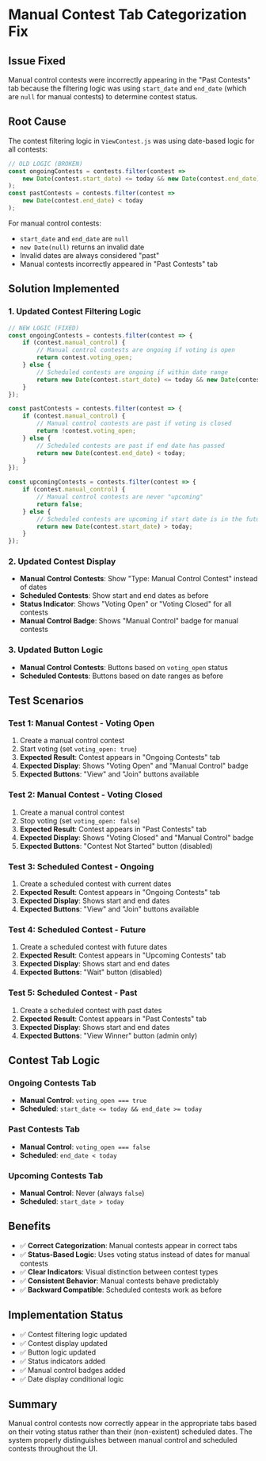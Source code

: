 # Manual Contest Tab Categorization Fix

## Issue Fixed
Manual control contests were incorrectly appearing in the "Past Contests" tab because the filtering logic was using `start_date` and `end_date` (which are `null` for manual contests) to determine contest status.

## Root Cause
The contest filtering logic in `ViewContest.js` was using date-based logic for all contests:
```javascript
// OLD LOGIC (BROKEN)
const ongoingContests = contests.filter(contest => 
    new Date(contest.start_date) <= today && new Date(contest.end_date) >= today
);
const pastContests = contests.filter(contest => 
    new Date(contest.end_date) < today
);
```

For manual control contests:
- `start_date` and `end_date` are `null`
- `new Date(null)` returns an invalid date
- Invalid dates are always considered "past"
- Manual contests incorrectly appeared in "Past Contests" tab

## Solution Implemented

### 1. Updated Contest Filtering Logic
```javascript
// NEW LOGIC (FIXED)
const ongoingContests = contests.filter(contest => {
    if (contest.manual_control) {
        // Manual control contests are ongoing if voting is open
        return contest.voting_open;
    } else {
        // Scheduled contests are ongoing if within date range
        return new Date(contest.start_date) <= today && new Date(contest.end_date) >= today;
    }
});

const pastContests = contests.filter(contest => {
    if (contest.manual_control) {
        // Manual control contests are past if voting is closed
        return !contest.voting_open;
    } else {
        // Scheduled contests are past if end date has passed
        return new Date(contest.end_date) < today;
    }
});

const upcomingContests = contests.filter(contest => {
    if (contest.manual_control) {
        // Manual control contests are never "upcoming"
        return false;
    } else {
        // Scheduled contests are upcoming if start date is in the future
        return new Date(contest.start_date) > today;
    }
});
```

### 2. Updated Contest Display
- **Manual Control Contests**: Show "Type: Manual Control Contest" instead of dates
- **Scheduled Contests**: Show start and end dates as before
- **Status Indicator**: Shows "Voting Open" or "Voting Closed" for all contests
- **Manual Control Badge**: Shows "Manual Control" badge for manual contests

### 3. Updated Button Logic
- **Manual Control Contests**: Buttons based on `voting_open` status
- **Scheduled Contests**: Buttons based on date ranges as before

## Test Scenarios

### Test 1: Manual Contest - Voting Open
1. Create a manual control contest
2. Start voting (set `voting_open: true`)
3. **Expected Result**: Contest appears in "Ongoing Contests" tab
4. **Expected Display**: Shows "Voting Open" and "Manual Control" badge
5. **Expected Buttons**: "View" and "Join" buttons available

### Test 2: Manual Contest - Voting Closed
1. Create a manual control contest
2. Stop voting (set `voting_open: false`)
3. **Expected Result**: Contest appears in "Past Contests" tab
4. **Expected Display**: Shows "Voting Closed" and "Manual Control" badge
5. **Expected Buttons**: "Contest Not Started" button (disabled)

### Test 3: Scheduled Contest - Ongoing
1. Create a scheduled contest with current dates
2. **Expected Result**: Contest appears in "Ongoing Contests" tab
3. **Expected Display**: Shows start and end dates
4. **Expected Buttons**: "View" and "Join" buttons available

### Test 4: Scheduled Contest - Future
1. Create a scheduled contest with future dates
2. **Expected Result**: Contest appears in "Upcoming Contests" tab
3. **Expected Display**: Shows start and end dates
4. **Expected Buttons**: "Wait" button (disabled)

### Test 5: Scheduled Contest - Past
1. Create a scheduled contest with past dates
2. **Expected Result**: Contest appears in "Past Contests" tab
3. **Expected Display**: Shows start and end dates
4. **Expected Buttons**: "View Winner" button (admin only)

## Contest Tab Logic

### Ongoing Contests Tab
- **Manual Control**: `voting_open === true`
- **Scheduled**: `start_date <= today && end_date >= today`

### Past Contests Tab
- **Manual Control**: `voting_open === false`
- **Scheduled**: `end_date < today`

### Upcoming Contests Tab
- **Manual Control**: Never (always `false`)
- **Scheduled**: `start_date > today`

## Benefits

- ✅ **Correct Categorization**: Manual contests appear in correct tabs
- ✅ **Status-Based Logic**: Uses voting status instead of dates for manual contests
- ✅ **Clear Indicators**: Visual distinction between contest types
- ✅ **Consistent Behavior**: Manual contests behave predictably
- ✅ **Backward Compatible**: Scheduled contests work as before

## Implementation Status
- ✅ Contest filtering logic updated
- ✅ Contest display updated
- ✅ Button logic updated
- ✅ Status indicators added
- ✅ Manual control badges added
- ✅ Date display conditional logic

## Summary
Manual control contests now correctly appear in the appropriate tabs based on their voting status rather than their (non-existent) scheduled dates. The system properly distinguishes between manual control and scheduled contests throughout the UI.

